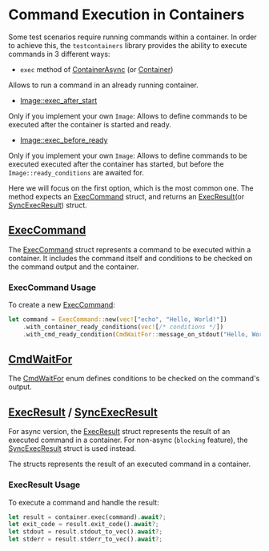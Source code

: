 
# Command Execution in Containers

Some test scenarios require running commands within a container.
In order to achieve this, the `testcontainers` library provides the ability
to execute commands in 3 different ways:

- `exec` method of [ContainerAsync] (or [Container])

Allows to run a command in an already running container.

- [Image::exec_after_start](https://docs.rs/testcontainers/latest/testcontainers/core/trait.Image.html#method.exec_after_start)

Only if you implement your own `Image`: Allows to define commands
to be executed after the container is started and ready.

- [Image::exec_before_ready](https://docs.rs/testcontainers/latest/testcontainers/core/trait.Image.html#method.exec_before_ready)

Only if you implement your own `Image`: Allows to define commands
to be executed executed after the container has started,
but before the `Image::ready_conditions` are awaited for.

Here we will focus on the first option, which is the most common one.
The method expects an [ExecCommand] struct,
and returns an [ExecResult](or [SyncExecResult]) struct.

## [ExecCommand]

The [ExecCommand] struct represents a command to be executed within a container.
It includes the command itself and conditions to be checked
on the command output and the container.

### ExecCommand Usage

To create a new [ExecCommand]:

```rust
let command = ExecCommand::new(vec!["echo", "Hello, World!"])
    .with_container_ready_conditions(vec![/* conditions */])
    .with_cmd_ready_condition(CmdWaitFor::message_on_stdout("Hello, World!"));
```

## [CmdWaitFor]

The [CmdWaitFor] enum defines conditions to be checked on the command's output.

## [ExecResult] / [SyncExecResult]

For async version, the [ExecResult] struct represents the result
of an executed command in a container.
For non-async (`blocking` feature), the [SyncExecResult] struct is used instead.

The structs represents the result of an executed command in a container.

### ExecResult Usage

To execute a command and handle the result:

```rust
let result = container.exec(command).await?;
let exit_code = result.exit_code().await?;
let stdout = result.stdout_to_vec().await?;
let stderr = result.stderr_to_vec().await?;
```

[Container]: https://docs.rs/testcontainers/latest/testcontainers/core/struct.Container.html
[ContainerAsync]: https://docs.rs/testcontainers/latest/testcontainers/core/struct.ContainerAsync.html
[ExecCommand]: https://docs.rs/testcontainers/latest/testcontainers/core/struct.ExecCommand.html
[CmdWaitFor]: https://docs.rs/testcontainers/latest/testcontainers/core/enum.CmdWaitFor.html
[ExecResult]: https://docs.rs/testcontainers/latest/testcontainers/core/struct.ExecResult.html
[SyncExecResult]: https://docs.rs/testcontainers/latest/testcontainers/core/struct.SyncExecResult.html
